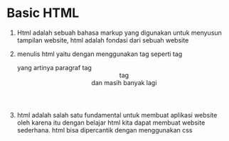# Basic HTML
1. Html adalah sebuah bahasa markup yang digunakan untuk menyusun tampilan website, html adalah fondasi dari sebuah website

2. menulis html yaitu dengan menggunakan tag seperti tag <p></p> yang artinya paragraf tag <Header> tag <footer> dan masih banyak lagi

3. html adalah salah satu fundamental untuk membuat aplikasi website oleh karena itu dengan belajar html kita dapat membuat website sederhana. html bisa dipercantik dengan menggunakan css